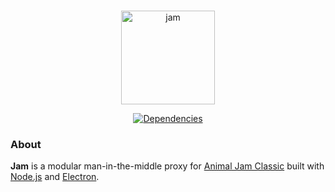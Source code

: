 <div align="center">
  <br />
  <p>
    <img src="https://i.imgur.com/Fe6Uvjs.png" width="150" alt="jam" />
  </p>
    <a href="https://david-dm.org/sxip/jam"><img src="https://img.shields.io/david/sxip/jam.svg?maxAge=3600" alt="Dependencies" /></a>
  </p>
</div>

### About

**Jam** is a modular man-in-the-middle proxy for [Animal Jam Classic](https://classic.animaljam.com) built with [Node.js](https://nodejs.org) and [Electron](https://www.electronjs.org).
